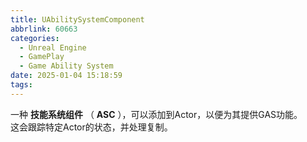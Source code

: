 ```yaml
---
title: UAbilitySystemComponent
abbrlink: 60663
categories:
  - Unreal Engine
  - GamePlay
  - Game Ability System
date: 2025-01-04 15:18:59
tags:
---
```



一种 **技能系统组件** （ **ASC** ），可以添加到Actor，以便为其提供GAS功能。  
这会跟踪特定Actor的状态，并处理复制。